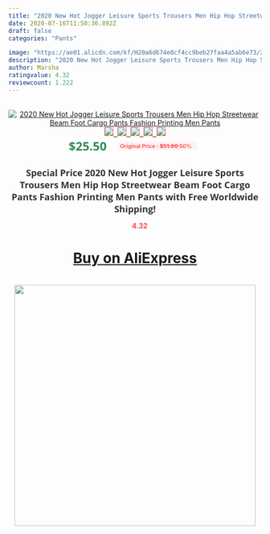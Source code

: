 ```yaml
---
title: "2020 New Hot Jogger Leisure Sports Trousers Men Hip Hop Streetwear Beam Foot Cargo Pants Fashion Printing Men Pants"
date: 2020-07-16T11:50:36.892Z
draft: false
categories: "Pants"

image: "https://ae01.alicdn.com/kf/H20a6d674e8cf4cc9beb27faa4a5ab6e73/2020-New-Hot-Jogger-Leisure-Sports-Trousers-Men-Hip-Hop-Streetwear-Beam-Foot-Cargo-Pants-Fashion.jpg"
description: "2020 New Hot Jogger Leisure Sports Trousers Men Hip Hop Streetwear Beam Foot Cargo Pants Fashion Printing Men Pants"
author: Marsha
ratingvalue: 4.32
reviewcount: 1.222
---
```

<br>
<div style="text-align: center;">
<a href="https://s.click.aliexpress.com/e/_AVh8B7" target="_blank" rel="nofollow noopener noreferrer"><img alt="2020 New Hot Jogger Leisure Sports Trousers Men Hip Hop Streetwear Beam Foot Cargo Pants Fashion Printing Men Pants" class="magnifier-image" src="https://ae01.alicdn.com/kf/H20a6d674e8cf4cc9beb27faa4a5ab6e73/2020-New-Hot-Jogger-Leisure-Sports-Trousers-Men-Hip-Hop-Streetwear-Beam-Foot-Cargo-Pants-Fashion.jpg_640x640.jpg">
<br>
<img style="border:1px solid salmon" src="https://ae01.alicdn.com/kf/H20a6d674e8cf4cc9beb27faa4a5ab6e73/2020-New-Hot-Jogger-Leisure-Sports-Trousers-Men-Hip-Hop-Streetwear-Beam-Foot-Cargo-Pants-Fashion.jpg_120x120.jpg">&nbsp;&nbsp;<img style="border:1px solid salmon" src="https://ae01.alicdn.com/kf/H23b4b34e34eb49e7ad4ee9c4357aeb13C/2020-New-Hot-Jogger-Leisure-Sports-Trousers-Men-Hip-Hop-Streetwear-Beam-Foot-Cargo-Pants-Fashion.jpg_120x120.jpg">&nbsp;&nbsp;<img style="border:1px solid salmon" src="https://ae01.alicdn.com/kf/Hde86ffcd2db7486390c18181670b8495R/2020-New-Hot-Jogger-Leisure-Sports-Trousers-Men-Hip-Hop-Streetwear-Beam-Foot-Cargo-Pants-Fashion.jpg_120x120.jpg">&nbsp;&nbsp;<img style="border:1px solid salmon" src="https://ae01.alicdn.com/kf/Hae320683e02d48ba84eca9a7202e975ff/2020-New-Hot-Jogger-Leisure-Sports-Trousers-Men-Hip-Hop-Streetwear-Beam-Foot-Cargo-Pants-Fashion.jpg_120x120.jpg">&nbsp;&nbsp;<img style="border:1px solid salmon" src="https://ae01.alicdn.com/kf/Hd7eda2e8d1e84a20a18486f3535ad2e9T/2020-New-Hot-Jogger-Leisure-Sports-Trousers-Men-Hip-Hop-Streetwear-Beam-Foot-Cargo-Pants-Fashion.jpg_120x120.jpg"></a></div><br0>
<div style="text-align: center;"><span style="background-color: white; border: 0px; box-sizing: border-box; color: seagreen; display: inline-block; font-family: &quot;open sans&quot; , &quot;arial&quot; , &quot;helvetica&quot; , sans-serif , &quot;heiti&quot;; font-size: 24px; font-stretch: inherit; font-weight: 700; line-height: inherit; margin: 0px 10px 0px 0px; padding: 0px; vertical-align: middle;">$25.50 </span>
<span style="background: rgb(255 , 241 , 241); border-radius: 3px; border: 0px; box-sizing: border-box; color: #ff4747; display: inline-block; font-family: inherit; font-size: 12px; font-stretch: inherit; font-style: inherit; font-variant: inherit; font-weight: 600; line-height: inherit; margin: 0px; padding: 2px 5px; transform: scale(0.9); vertical-align: middle;">Original Price : <b style="text-decoration: line-through;">$51.00 </b> 50%&nbsp;&nbsp;</span></div>
<h1 style="color: #333333; display: inline-block; font-family: &quot;open sans&quot; , &quot;arial&quot; , &quot;helvetica&quot; , sans-serif , &quot;heiti&quot;; font-size: 18px; font-stretch: inherit; font-weight: 700; text-align: center;">Special Price 2020 New Hot Jogger Leisure Sports Trousers Men Hip Hop Streetwear Beam Foot Cargo Pants Fashion Printing Men Pants with Free Worldwide Shipping!</h1>
<div style="color: #ff4747; text-align: center;">
<img src="https://4.bp.blogspot.com/-M0ZcTcb-5uY/XleCXlxnR4I/AAAAAAAAAEc/OrjgMkXV1oMQFaCRZj5HQwOCBcu3w1FegCPcBGAYYCw/s1600/star.png" style="height: 15px;">&nbsp;<b>4.32</b></div>
<div class="button_cont" align="center"><a class="buynow_a" href="https://s.click.aliexpress.com/e/_AVh8B7" target="_blank" rel="nofollow noopener noreferrer"><H1>Buy on AliExpress</H1></a></div><br>
<div class="separator" style="clear: both; text-align: center;">
<img src="https://lh3.googleusercontent.com/-pTy5HemUv9M/XlePHvY0dAI/AAAAAAAAAE4/0nX5iRUoIWY8eMW9Dpxeirr157OZliDIgCLcBGAsYHQ/s1600/badge.gif" width="480">
</div>
